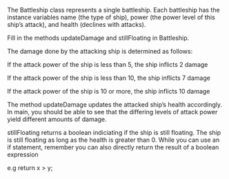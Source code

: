 The Battleship class represents a single battleship. Each battleship has the instance variables name (the type of ship), power (the power level of this ship’s attack), and health (declines with attacks).

Fill in the methods updateDamage and stillFloating in Battleship.

The damage done by the attacking ship is determined as follows:

If the attack power of the ship is less than 5, the ship inflicts 2 damage

If the attack power of the ship is less than 10, the ship inflicts 7 damage

If the attack power of the ship is 10 or more, the ship inflicts 10 damage

The method updateDamage updates the attacked ship’s health accordingly. In main, you should be able to see that the differing levels of attack power yield different amounts of damage.

stillFloating returns a boolean indiciating if the ship
is still floating. The ship is still floating as long as
the health is greater than 0. While you can use an if statement,
remember you can also directly return the result of a boolean expression

e.g return x > y;

